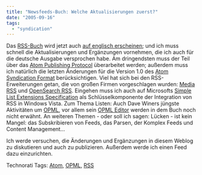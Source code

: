 ```yaml
---
title: "Newsfeeds-Buch: Welche Aktualisierungen zuerst?"
date: "2005-09-16"
tags: 
  - "syndication"
---
```


Das [RSS-Buch](http://www.galileocomputing.de/katalog/buecher/titel/gp/titelID-865) wird jetzt auch [auf englisch erscheinen](http://www.packtpub.com/rss/book); und ich muss schnell die Aktualisierungen und Ergänzungen vornehmen, die ich auch für die deutsche Ausgabe versprochen habe. Am dringendsten muss der Teil über das [Atom Publishing Protocol](http://bitworking.org/projects/atom/draft-ietf-atompub-protocol-04.html) überarbeitet werden; außerdem muss ich natürlich die letzten Änderungen für die Version 1.0 des [Atom Syndication Format](http://atompub.org/2005/07/11/draft-ietf-atompub-format-10.html) berücksichtigen. Viel hat sich bei den RSS-Erweiterungen getan, die von großen Firmen vorgeschlagen wurden: [Media RSS](http://groups.yahoo.com/group/rss-media/) und [OpenSearch RSS](http://opensearch.a9.com/). Eingehen muss ich auch auf Microsofts [Simple List Extensions Specification](http://msdn.microsoft.com/windowsvista/building/rss/simplefeedextensions/) als Schlüsselkomponente der Integration von RSS in Windows Vista. Zum Thema Listen: Auch Dave Winers jüngste Aktivitäten um [OPML](http://www.opml.org/spec), vor allem sein [OPML Editor](http://support.opml.org/download) werden in dem Buch noch nicht erwähnt. An weiteren Themen - oder soll ich sagen: Lücken - ist kein Mangel: das Subskribieren von Feeds, das Parsen, der Komplex Feeds und Content Management...

Ich werde versuchen, die Änderungen und Ergänzungen in diesem Weblog zu diskutieren und auch zu publizieren. Außerdem werde ich einen Feed dazu einzurichten.

Technorati Tags: [Atom](http://www.technorati.com/tag/Atom), [OPML](http://www.technorati.com/tag/OPML), [RSS](http://www.technorati.com/tag/RSS)
